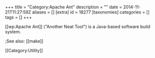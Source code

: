 +++
title = "Category:Apache Ant"
description = ""
date = 2014-11-21T11:27:59Z
aliases = []
[extra]
id = 18277
[taxonomies]
categories = []
tags = []
+++

[[wp:Apache Ant]] ("Another Neat Tool") is a Java-based software build system.


;See also: [[make]]


[[Category:Utility]]

